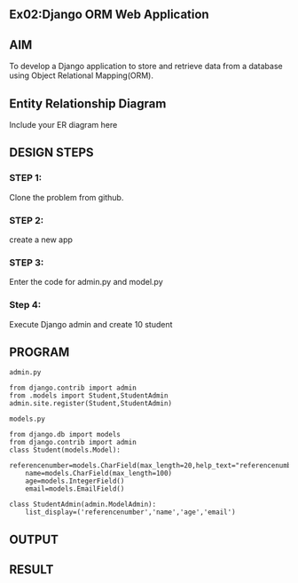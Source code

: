 ## Ex02:Django ORM Web Application

## AIM
To develop a Django application to store and retrieve data from a database using Object Relational Mapping(ORM).

## Entity Relationship Diagram

Include your ER diagram here

## DESIGN STEPS

### STEP 1:
Clone the problem from github.
### STEP 2:
create a new app
### STEP 3:
Enter the code for admin.py and model.py
### Step 4:
Execute Django admin and create 10 student
## PROGRAM
```
admin.py

from django.contrib import admin
from .models import Student,StudentAdmin
admin.site.register(Student,StudentAdmin)

models.py

from django.db import models
from django.contrib import admin
class Student(models.Model):
    referencenumber=models.CharField(max_length=20,help_text="referencenumber")
    name=models.CharField(max_length=100)
    age=models.IntegerField()
    email=models.EmailField()

class StudentAdmin(admin.ModelAdmin):
    list_display=('referencenumber','name','age','email')

```

## OUTPUT



## RESULT
